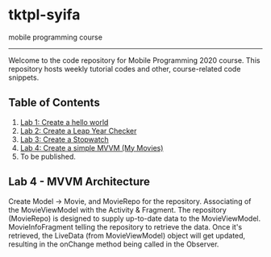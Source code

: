 # tktpl-syifa
mobile programming course

* * *

Welcome to the code repository for Mobile Programming 2020 course.
This repository hosts weekly tutorial codes and other, course-related
code snippets.

## Table of Contents

1. [Lab 1: Create a hello world](https://github.com/sarsyifa/learn-tktpl-1706022073/tree/lab-1)
2. [Lab 2: Create a Leap Year Checker](https://github.com/sarsyifa/learn-tktpl-1706022073/tree/lab-2)
3. [Lab 3: Create a Stopwatch](https://github.com/sarsyifa/learn-tktpl-1706022073/tree/lab-3)
4. [Lab 4: Create a simple MVVM (My Movies) ](https://github.com/sarsyifa/learn-tktpl-1706022073/tree/lab-4)
5. To be published.

## Lab 4 - MVVM Architecture
Create Model -> Movie, and MovieRepo for the repository. Associating of the MovieViewModel with
the Activity & Fragment. The repository (MovieRepo) is designed to supply up-to-date data to the
MovieViewModel. MovieInfoFragment telling the repository to retrieve the data.
Once it's retrieved, the LiveData (from MovieViewModel) object will get updated,
resulting in the onChange method being called in the Observer.